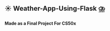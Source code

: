 ## :sunny: Weather-App-Using-Flask :cloud_with_lightning_and_rain:
#### Made as a Final Project For CS50x
